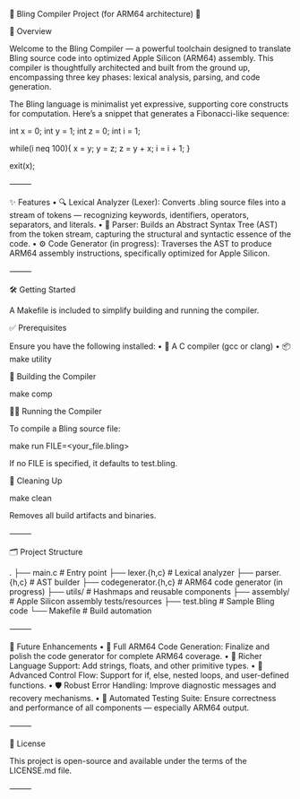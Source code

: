 💎 Bling Compiler Project (for ARM64 architecture) 🍏

🚀 Overview

Welcome to the Bling Compiler — a powerful toolchain designed to translate Bling source code into optimized Apple Silicon (ARM64) assembly. This compiler is thoughtfully architected and built from the ground up, encompassing three key phases: lexical analysis, parsing, and code generation.

The Bling language is minimalist yet expressive, supporting core constructs for computation. Here’s a snippet that generates a Fibonacci-like sequence:

int x = 0;
int y = 1;
int z = 0;
int i = 1;

while(i neq 100){
x = y;
y = z;
z = y + x;
i = i + 1;
}

exit(x);

⸻

✨ Features
• 🔍 Lexical Analyzer (Lexer):
Converts .bling source files into a stream of tokens — recognizing keywords, identifiers, operators, separators, and literals.
• 🌲 Parser:
Builds an Abstract Syntax Tree (AST) from the token stream, capturing the structural and syntactic essence of the code.
• ⚙️ Code Generator (in progress):
Traverses the AST to produce ARM64 assembly instructions, specifically optimized for Apple Silicon.

⸻

🛠 Getting Started

A Makefile is included to simplify building and running the compiler.

✅ Prerequisites

Ensure you have the following installed:
• 🧰 A C compiler (gcc or clang)
• 📦 make utility

🧱 Building the Compiler

make comp

🏃‍♂️ Running the Compiler

To compile a Bling source file:

make run FILE=<your_file.bling>

If no FILE is specified, it defaults to test.bling.

🧹 Cleaning Up

make clean

Removes all build artifacts and binaries.

⸻

🗂 Project Structure

.
├── main.c # Entry point
├── lexer.{h,c} # Lexical analyzer
├── parser.{h,c} # AST builder
├── codegenerator.{h,c} # ARM64 code generator (in progress)
├── utils/ # Hashmaps and reusable components
├── assembly/ # Apple Silicon assembly tests/resources
├── test.bling # Sample Bling code
└── Makefile # Build automation

⸻

🔮 Future Enhancements
• 🧬 Full ARM64 Code Generation:
Finalize and polish the code generator for complete ARM64 coverage.
• 🧵 Richer Language Support:
Add strings, floats, and other primitive types.
• 🧠 Advanced Control Flow:
Support for if, else, nested loops, and user-defined functions.
• 🛡 Robust Error Handling:
Improve diagnostic messages and recovery mechanisms.
• 🧪 Automated Testing Suite:
Ensure correctness and performance of all components — especially ARM64 output.

⸻

📄 License

This project is open-source and available under the terms of the LICENSE.md file.

⸻

